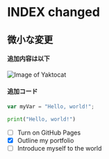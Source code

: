 # INDEX changed
## 微小な変更
#### 追加内容は以下
![Image of Yaktocat](https://octodex.github.com/images/yaktocat.png)

#### 追加コード
``` javascript
var myVar = "Hello, world!";
```
``` python
print("Hello, world!")
```
- [ ] Turn on GitHub Pages
- [x] Outline my portfolio
- [ ] Introduce myself to the world

